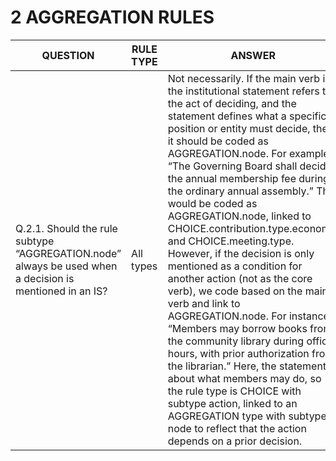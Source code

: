 # 2 AGGREGATION RULES
| QUESTION | RULE TYPE | ANSWER |
|----------|-----------|--------|
|Q.2.1. Should the rule subtype “AGGREGATION.node” always be used when a decision is mentioned in an IS?|All types|Not necessarily. If the main verb in the institutional statement refers to the act of deciding, and the statement defines what a specific position or entity must decide, then it should be coded as AGGREGATION.node. For example: “The Governing Board shall decide the annual membership fee during the ordinary annual assembly.” This would be coded as AGGREGATION.node, linked to CHOICE.contribution.type.economic and CHOICE.meeting.type. However, if the decision is only mentioned as a condition for another action (not as the core verb), we code based on the main verb and link to AGGREGATION.node. For instance: “Members may borrow books from the community library during office hours, with prior authorization from the librarian.” Here, the statement is about what members may do, so the rule type is CHOICE with subtype action, linked to an AGGREGATION type with subtype node to reflect that the action depends on a prior decision.|
